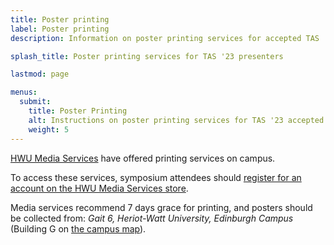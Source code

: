 ```yaml
---
title: Poster printing
label: Poster printing
description: Information on poster printing services for accepted TAS '23 poster presenters

splash_title: Poster printing services for TAS '23 presenters

lastmod: page

menus:
  submit:
    title: Poster Printing
    alt: Instructions on poster printing services for TAS '23 accepted poster presenters
    weight: 5
---
```


[HWU Media Services](https://www.hw.ac.uk/uk/services/media-services.htm "Heriot-Watt University Media Services") have offered printing services on campus.

To access these services, symposium attendees should [register for an account on the HWU Media Services store](https://heriotwattuni.myprintdesk.net/ "HWU Media Services online store for ordering posters").

Media services recommend 7 days grace for printing, and posters should be collected from: _Gait 6, Heriot-Watt University, Edinburgh Campus_ (Building G on [the campus map](https://www.hw.ac.uk/documents/edinburgh-campus-map.pdf "Heriot-Watt campus map")). 